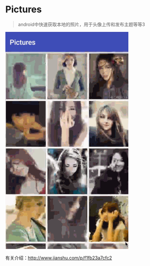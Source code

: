 # Pictures
>android中快速获取本地的照片，用于头像上传和发布主题等等3

![UiButton](https://github.com/BelongsH/Pictures/blob/master/test.gif)

有关介绍：http://www.jianshu.com/p/f1fb23a7cfc2


```



